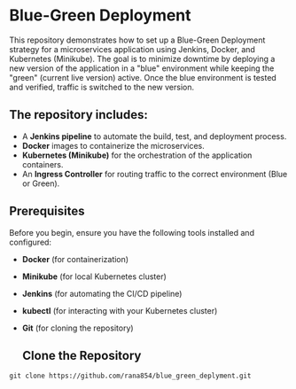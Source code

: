 # Blue-Green Deployment

This repository demonstrates how to set up a Blue-Green Deployment strategy for a microservices application using Jenkins, Docker, and Kubernetes (Minikube). The goal is to minimize downtime by deploying a new version of the application in a "blue" environment while keeping the "green" (current live version) active. Once the blue environment is tested and verified, traffic is switched to the new version.

## The repository includes:
- A **Jenkins pipeline** to automate the build, test, and deployment process.
- **Docker** images to containerize the microservices.
- **Kubernetes (Minikube)** for the orchestration of the application containers.
- An **Ingress Controller** for routing traffic to the correct environment (Blue or Green).

## Prerequisites

Before you begin, ensure you have the following tools installed and configured:
- **Docker** (for containerization)
- **Minikube** (for local Kubernetes cluster)
- **Jenkins** (for automating the CI/CD pipeline)
- **kubectl** (for interacting with your Kubernetes cluster)
- **Git** (for cloning the repository)

  ## Clone the Repository
```
git clone https://github.com/rana854/blue_green_deplyment.git
```
